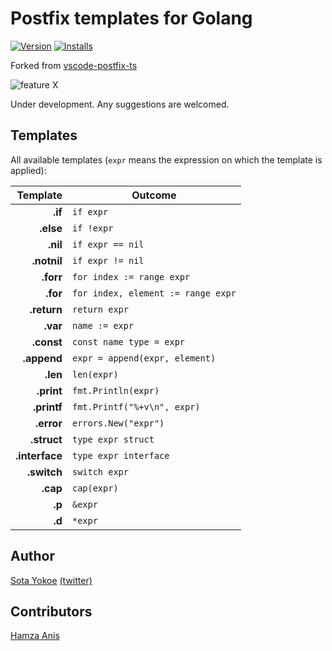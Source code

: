 # Postfix templates for Golang
[![Version](https://vsmarketplacebadge.apphb.com/version-short/yokoe.vscode-postfix-go.svg
)](https://marketplace.visualstudio.com/items?itemName=yokoe.vscode-postfix-go)
[![Installs](https://vsmarketplacebadge.apphb.com/installs/yokoe.vscode-postfix-go.svg
)](https://marketplace.visualstudio.com/items?itemName=yokoe.vscode-postfix-go)

Forked from [vscode-postfix-ts](https://github.com/ipatalas/vscode-postfix-ts)

![feature X](images/demo.gif)

Under development. Any suggestions are welcomed.

## Templates

All available templates (`expr` means the expression on which the template is applied):

| Template          | Outcome |
| -------:          | ------- |
| **.if**           | `if expr` |
| **.else**         | `if !expr` |
| **.nil**          | `if expr == nil` |
| **.notnil**       | `if expr != nil` |
| **.forr**         | `for index := range expr` |
| **.for**          | `for index, element := range expr` |
| **.return**       | `return expr` |
| **.var**          | `name := expr` |
| **.const**        | `const name type = expr` |
| **.append**       | `expr = append(expr, element)` |
| **.len**          | `len(expr)` |
| **.print**        | `fmt.Println(expr)` |
| **.printf**       | `fmt.Printf("%+v\n", expr)` |
| **.error**        | `errors.New("expr")` |
| **.struct**       | `type expr struct` |
| **.interface**    | `type expr interface` |
| **.switch**       | `switch expr` |
| **.cap**          | `cap(expr)` |
| **.p**            | `&expr` |
| **.d**            | `*expr` |

## Author

[Sota Yokoe](https://github.com/yokoe) [(twitter)](https://twitter.com/croquette0212)

## Contributors
[Hamza Anis](https://github.com/HamzaAnis)
